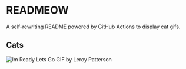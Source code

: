# READMEOW

A self-rewriting README powered by GitHub Actions to display cat gifs.

## Cats

![Im Ready Lets Go GIF by Leroy Patterson](https://media3.giphy.com/media/CjmvTCZf2U3p09Cn0h/200.gif?cid=9acd02damvhaaskylb6r6i08fqheqoqox3e5bfblxz3datqb&ep=v1_gifs_search&rid=200.gif&ct=g)
